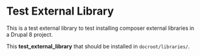 # Test External Library
This is a test external library to test installing composer external libraries in a Drupal 8 project.

This **test_external_library** that should be installed in `docroot/libraries/`.